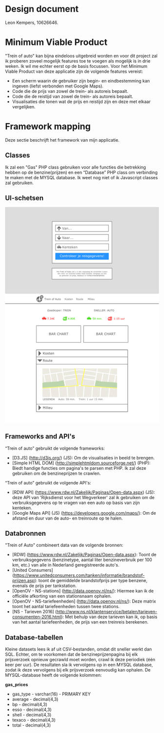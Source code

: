 # Design document
Leon Kempers, 10626646.

# Minimum Viable Product
"Trein of auto" kan bijna eindeloos uitgebreid worden en voor dit project zal ik proberen zoveel mogelijk features toe te voegen als mogelijk is in drie weken. Ik wil me echter eerst op de basis focussen. Voor het Minimum Viable Product van deze applicatie zijn de volgende features vereist:
* Een scherm waarin de gebruiker zijn begin- en eindbestemming kan ingeven (liefst verbonden met Google Maps).
* Code die de prijs van zowel de trein- als autoreis bepaalt.
* Code die de reistijd van zowel de trein- als autoreis bepaalt.
* Visualisaties die tonen wat de prijs en reistijd zijn en deze met elkaar vergelijken.


# Framework mapping
Deze sectie beschrijft het framework van mijn applicatie.

## Classes
Ik zal een "Gas" PHP class gebruiken voor alle functies die betrekking hebben op de benzine(prijzen) en een “Database” PHP class om verbinding te maken met de MYSQL database. Ik weet nog niet of ik Javascript classes zal gebruiken.

## UI-schetsen
<img src="doc/sketches/start_old.jpg" />

<img src="doc/sketches/result_old.jpg" />

## Frameworks and API's
“Trein of auto” gebruikt de volgende frameworks:
* [D3.JS] (http://d3js.org/) (JS): Om de visualisaties in beeld te brengen.
* [Simple HTML DOM] (http://simplehtmldom.sourceforge.net/) (PHP): Biedt handige functies om pagina's te parsen met PHP. Ik zal deze gebruiken om de benzineprijzen te crawlen.

“Trein of auto” gebruikt de volgende API's:
* [RDW API] (https://www.rdw.nl/Zakelijk/Paginas/Open-data.aspx) (JS): deze API van 'Rijksdienst voor het Wegverkeer' zal ik gebruiken om de verbruiksgegevens op te vragen van een auto op basis van zijn kenteken.
* [Google Maps API] (JS) (https://developers.google.com/maps/): Om de afstand en duur van de auto- en treinroute op te halen.

## Databronnen
"Trein of Auto" combineert data van de volgende bronnen:
* [RDW] (https://www.rdw.nl/Zakelijk/Paginas/Open-data.aspx): Toont de verbruiksgegevens (benzinetype, aantal liter benzineverbruik per 100 km, etc.) van alle in Nederland geregistreerde auto's.
* [United Consumers] (https://www.unitedconsumers.com/tanken/informatie/brandstof-prijzen.asp): toont de gemiddelde brandstofprijs per type benzene, evenals de prijs per tankstation.
* [OpenOV - NS-stations] (http://data.openov.nl/ns/): Hiermee kan ik de officiële afkorting van een stationsnaam ophalen.
* [OpenOV - NS-tariefeenheden] (http://data.openov.nl/ns/): Deze matrix toont het aantal tariefeenheden tussen twee stations.
* [NS - Tarieven 2016] (http://www.ns.nl/klantenservice/betalen/tarieven-consumenten-2016.html): Met behulp van deze tarieven kan ik, op basis van het aantal tariefeenheden, de prijs van een treinreis berekenen.

## Database-tabellen
Kleine datasets lees ik af uit CSV-bestanden, omdat dit sneller werkt dan SQL. Echter, om te voorkomen dat de benzineprijzenpagina bij elk prijsverzoek opnieuw gecrawld moet worden, crawl ik deze periodiek (één keer per uur). De resultaten sla ik vervolgens op in een MYSQL database, zodat ik deze vervolgens bij elk prijsverzoek eenvoudig kan ophalen. De MYSQL-database heeft de volgende kolommen:

**gas_prices**
* gas_type - varchar(16) - PRIMARY KEY
* average - decimal(4,3)
* bp - decimal(4,3)
* esso - decimal(4,3)
* shell - decimal(4,3)
* texaco - decimal(4,3)
* total - decimal(4,3)